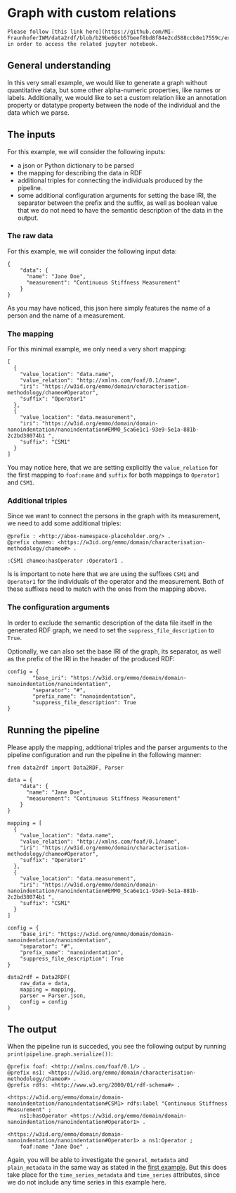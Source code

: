 # Graph with custom relations

```{note}
Please follow [this link here](https://github.com/MI-FraunhoferIWM/data2rdf/blob/b29be66cb57beef8bd8f84e2cd588ccb8e17559c/examples/6_graph_custom_relations.ipynb) in order to access the related jupyter notebook.
```

## General understanding

In this very small example, we would like to generate a graph without quantitative data, but some other alpha-numeric properties, like names or labels. Additionally, we would like to set a custom relation like an annotation property or datatype property between the node of the individual and the data which we parse.

## The inputs

For this example, we will consider the following inputs:

* a json or Python dictionary to be parsed
* the mapping for describing the data in RDF
* additional triples for connecting the individuals produced by the pipeline.
* some additional configuration arguments for setting the base IRI, the separator between the prefix and the suffix, as well as boolean value that we do not need to have the semantic description of the data in the output.

### The raw data

For this example, we will consider the following input data:

```
{
    "data": {
      "name": "Jane Doe",
      "measurement": "Continuous Stiffness Measurement"
    }
}
```

As you may have noticed, this json here simply features the name of a person and the name of a measurement.

### The mapping

For this minimal example, we only need a very short mapping:

```
[
  {
    "value_location": "data.name",
    "value_relation": "http://xmlns.com/foaf/0.1/name",
    "iri": "https://w3id.org/emmo/domain/characterisation-methodology/chameo#Operator",
    "suffix": "Operator1"
  },
  {
    "value_location": "data.measurement",
    "iri": "https://w3id.org/emmo/domain/domain-nanoindentation/nanoindentation#EMMO_5ca6e1c1-93e9-5e1a-881b-2c2bd38074b1 ",
    "suffix": "CSM1"
  }
]
```

You may notice here, that we are setting explicitly the `value_relation` for the first mapping to `foaf:name` and `suffix` for both mappings to `Operator1` and `CSM1`.

### Additional triples

Since we want to connect the persons in the graph with its measurement, we need to add some additional triples:

```
@prefix : <http://abox-namespace-placeholder.org/> .
@prefix chameo: <https://w3id.org/emmo/domain/characterisation-methodology/chameo#> .

:CSM1 chameo:hasOperator :Operator1 .
```

Is is important to note here that we are using the suffixes `CSM1` and `Operator1` for the individuals of the operator and the measurement. Both of these suffixes need to match with the ones from the mapping above.

### The configuration arguments

In order to exclude the semantic description of the data file itself in the generated RDF graph, we need to set the `suppress_file_description` to `True`.

Optionally, we can also set the base IRI of the graph, its separator, as well as the prefix of the IRI in the header of the produced RDF:

```
config = {
        "base_iri": "https://w3id.org/emmo/domain/domain-nanoindentation/nanoindentation",
        "separator": "#",
        "prefix_name": "nanoindentation",
        "suppress_file_description": True
}
```

## Running the pipeline

Please apply the mapping, addtional triples and the parser arguments to the pipeline configuration and run the pipeline in the following manner:

```
from data2rdf import Data2RDF, Parser

data = {
    "data": {
      "name": "Jane Doe",
      "measurement": "Continuous Stiffness Measurement"
    }
}

mapping = [
  {
    "value_location": "data.name",
    "value_relation": "http://xmlns.com/foaf/0.1/name",
    "iri": "https://w3id.org/emmo/domain/characterisation-methodology/chameo#Operator",
    "suffix": "Operator1"
  },
  {
    "value_location": "data.measurement",
    "iri": "https://w3id.org/emmo/domain/domain-nanoindentation/nanoindentation#EMMO_5ca6e1c1-93e9-5e1a-881b-2c2bd38074b1 ",
    "suffix": "CSM1"
  }
]

config = {
    "base_iri": "https://w3id.org/emmo/domain/domain-nanoindentation/nanoindentation",
    "separator": "#",
    "prefix_name": "nanoindentation",
    "suppress_file_description": True
}

data2rdf = Data2RDF(
    raw_data = data,
    mapping = mapping,
    parser = Parser.json,
    config = config
)

```

## The output


When the pipeline run is succeded, you see the following output by running `print(pipeline.graph.serialize())`:

```
@prefix foaf: <http://xmlns.com/foaf/0.1/> .
@prefix ns1: <https://w3id.org/emmo/domain/characterisation-methodology/chameo#> .
@prefix rdfs: <http://www.w3.org/2000/01/rdf-schema#> .

<https://w3id.org/emmo/domain/domain-nanoindentation/nanoindentation#CSM1> rdfs:label "Continuous Stiffness Measurement" ;
    ns1:hasOperator <https://w3id.org/emmo/domain/domain-nanoindentation/nanoindentation#Operator1> .

<https://w3id.org/emmo/domain/domain-nanoindentation/nanoindentation#Operator1> a ns1:Operator ;
    foaf:name "Jane Doe" .
```

Again, you will be able to investigate the `general_metadata` and `plain_metadata` in the same way as stated in the [first example](1_csv). But this does take place for the `time_series_metadata` and `time_series` attributes, since we do not include any time series in this example here.
